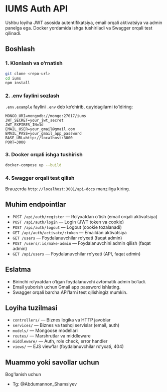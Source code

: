 # IUMS Auth API

Ushbu loyiha JWT asosida autentifikatsiya, email orqali aktivatsiya va admin panelga ega. Docker yordamida ishga tushiriladi va Swagger orqali test qilinadi.

## Boshlash

### 1. Klonlash va o‘rnatish
```bash
git clone <repo-url>
cd iums
npm install
```

### 2. .env faylini sozlash
`.env.example` faylini `.env` deb ko‘chirib, quyidagilarni to‘ldiring:
```
MONGO_URI=mongodb://mongo:27017/iums
JWT_SECRET=your_jwt_secret
JWT_EXPIRES_IN=1d
EMAIL_USER=your_gmail@gmail.com
EMAIL_PASS=your_gmail_app_password
BASE_URL=http://localhost:3000
PORT=3000
```

### 3. Docker orqali ishga tushirish
```bash
docker-compose up --build
```

### 4. Swagger orqali test qilish
Brauzerda `http://localhost:3001/api-docs` manziliga kiring.

## Muhim endpointlar
- `POST /api/auth/register` — Ro‘yxatdan o‘tish (email orqali aktivatsiya)
- `POST /api/auth/login` — Login (JWT token va cookie)
- `POST /api/auth/logout` — Logout (cookie tozalanadi)
- `GET /api/auth/activate/:token` — Emaildan aktivatsiya
- `GET /users` — Foydalanuvchilar ro‘yxati (faqat admin)
- `POST /users/:id/make-admin` — Foydalanuvchini admin qilish (faqat admin)
- `GET /api/users` — Foydalanuvchilar ro‘yxati (API, faqat admin)

## Eslatma
- Birinchi ro‘yxatdan o‘tgan foydalanuvchi avtomatik admin bo‘ladi.
- Email yuborish uchun Gmail app password ishlating.
- Swagger orqali barcha API’larni test qilishingiz mumkin.

## Loyiha tuzilmasi
- `controllers/` — Biznes logika va HTTP javoblar
- `services/` — Biznes va tashqi servislar (email, auth)
- `models/` — Mongoose modellari
- `routes/` — Marshrutlar va middleware
- `middleware/` — Auth, role check, error handler
- `views/` — EJS view’lar (foydalanuvchilar ro‘yxati, 404)

## Muammo yoki savollar uchun
Bog'lanish uchun
 - Tg: @Abdumannon_Shamsiyev
